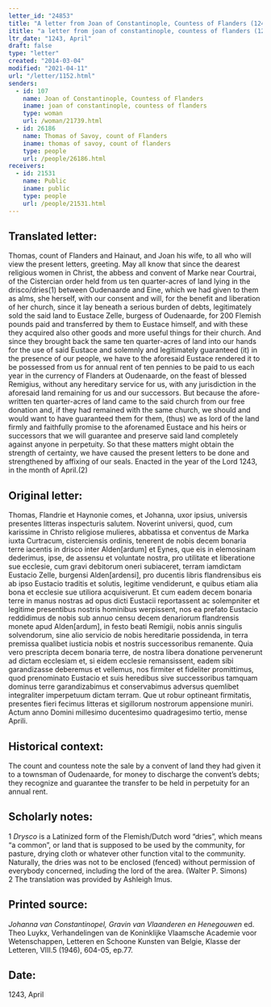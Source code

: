 ```yaml
---
letter_id: "24853"
title: "A letter from Joan of Constantinople, Countess of Flanders (1243, April)"
ititle: "a letter from joan of constantinople, countess of flanders (1243, april)"
ltr_date: "1243, April"
draft: false
type: "letter"
created: "2014-03-04"
modified: "2021-04-11"
url: "/letter/1152.html"
senders:
  - id: 107
    name: Joan of Constantinople, Countess of Flanders
    iname: joan of constantinople, countess of flanders
    type: woman
    url: /woman/21739.html
  - id: 26186
    name: Thomas of Savoy, count of Flanders
    iname: thomas of savoy, count of flanders
    type: people
    url: /people/26186.html
receivers:
  - id: 21531
    name: Public
    iname: public
    type: people
    url: /people/21531.html
---
```

<h2> Translated letter:</h2>Thomas, count of Flanders and Hainaut, and Joan his wife, to all who will view the present letters, greeting.
	May all know that since the dearest religious women in Christ, the abbess and convent of Marke near Courtrai, of the Cistercian order held from us ten quarter-acres of land lying in the drisco/dries(1) between Oudenaarde and Eine, which we had given to them as alms, she herself, with our consent and will, for the benefit and liberation of her church, since it lay beneath a serious burden of debts, legitimately sold the said land to Eustace Zelle, burgess of Oudenaarde, for 200 Flemish pounds paid and transferred by them to Eustace himself, and with these they acquired also other goods and more useful things for their church.
	And since they brought back the same ten quarter-acres of land into our hands for the use of said Eustace and solemnly and legitimately guaranteed (it) in the presence of our people, we have to the aforesaid Eustace rendered it to be possessed from us for annual rent of ten pennies to be paid to us each year in the currency of Flanders at Oudenaarde, on the feast of blessed Remigius, without any hereditary service for us, with any jurisdiction in the aforesaid land remaining for us and our successors.
	But because the afore-written ten quarter-acres of land came to the said church from our free donation and, if they had remained with the same church, we should and would want to have guaranteed them for them, (thus) we as lord of the land firmly and faithfully promise to the aforenamed Eustace and his heirs or successors that we will guarantee and preserve said land completely against anyone in perpetuity.
	So that these matters might obtain the strength of certainty, we have caused the present letters to be done and strengthened by affixing of our seals.
	Enacted in the year of the Lord 1243, in the month of April.(2)
<h2 class="mt-4"> Original letter:</h2>Thomas, Flandrie et Haynonie comes, et Johanna, uxor ipsius, universis presentes litteras inspecturis salutem.
Noverint universi, quod, cum karissime in Christo religiose mulieres, abbatissa et conventus de Marka iuxta Curtracum, cisterciensis ordinis, tenerent de nobis decem bonaria terre iacentis in drisco inter Alden[ardum] et Eynes, que eis in elemosinam dederimus, ipse,  de assensu et voluntate nostra, pro utilitate et liberatione sue ecclesie,  cum gravi debitorum oneri subiaceret, terram iamdictam Eustacio Zelle,  burgensi Alden[ardensi], pro ducentis libris flandrensibus eis ab ipso  Eustacio traditis et solutis, legitime vendiderunt, e quibus etiam alia  bona et ecclesie sue utiliora acquisiverunt.
Et cum eadem decem bonaria terre in manus nostras ad opus dicti Eustacii reportassent ac solempniter et legitime presentibus nostris  hominibus werpissent, nos ea prefato Eustacio reddidimus de nobis  sub annuo censu decem denariorum flandrensis monete apud Alden[ardum], in festo beati Remigii, nobis annis singulis solvendorum, sine alio servicio de nobis hereditarie possidenda, in terra premissa qualibet iusticia nobis et nostris successoribus remanente.
Quia vero prescripta decem bonaria terre, de nostra libera donatione pervenerunt ad dictam ecclesiam et, si eidem ecclesie remansissent,  eadem sibi garandizasse deberemus et vellemus, nos firmiter et fideliter  promittimus, quod prenominato Eustacio et suis heredibus sive  successoribus tamquam dominus terre garandizabimus et conservabimus  adversus quemlibet integraliter imperpetuum dictam terram.
Que ut robur optineant firmitatis, presentes fieri fecimus litteras  et sigillorum nostrorum appensione muniri.
Actum anno Domini millesimo ducentesimo quadragesimo tertio,  mense Aprili.
<h2 class="mt-4"> Historical context:</h2>The count and countess note the sale by a convent of land they had given it to a townsman of Oudenaarde, for money to discharge the convent’s debts; they recognize and guarantee the transfer to be held in perpetuity for an annual rent.
<h2 class="mt-4"> Scholarly notes:</h2><p>1 <em>Drysco</em> is a Latinized form of the Flemish/Dutch word “dries”, which means “a common”, or land that is supposed to be used by the community, for pasture, drying cloth or whatever other function vital to the community. Naturally, the dries was not to be enclosed (fenced) without permission of everybody concerned, including the lord of the area. (Walter P. Simons) <br>2 The translation was provided by Ashleigh Imus.</p><h2 class="mt-4"> Printed source:</h2><p><em>Johanna van Constantinopel, Gravin van Vlaanderen en Henegouwen</em> ed. Theo Luykx, Verhandelingen van de Koninklijke Vlaamsche Academie voor Wetenschappen, Letteren en Schoone Kunsten van Belgie, Klasse der Letteren, VIII.5 (1946), 604-05, ep.77.</p><h2 class="mt-4"> Date:</h2>1243, April